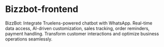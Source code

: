 # Bizzbot-frontend
BizzBot: Integrate Truelens-powered chatbot with WhatsApp. Real-time data access, AI-driven customization, sales tracking, order reminders, payment handling. Transform customer interactions and optimize business operations seamlessly.
